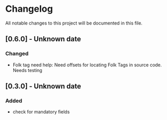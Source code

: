 # Changelog

All notable changes to this project will be documented in this file.

## [0.6.0] - Unknown date

### Changed
- Folk tag need help: Need offsets for locating Folk Tags in source code. Needs testing

## [0.3.0] - Unknown date

### Added
- check for mandatory fields

